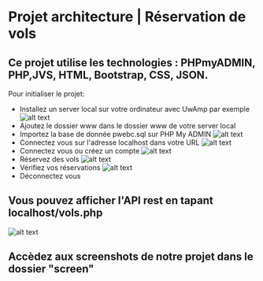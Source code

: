 # Projet architecture | Réservation de vols

## Ce projet utilise les technologies : PHPmyADMIN, PHP,JVS, HTML, Bootstrap, CSS, JSON.

Pour initialiser le projet:

- Installez un server local sur votre ordinateur avec UwAmp par exemple
![alt text](https://github.com/KanzaRako/tp-architecture/blob/main/IA1-group_1/projet/screen/unknown.png)
- Ajoutez le dossier www dans le dossier www de votre server local
- Importez la base de donnée pwebc.sql sur PHP My ADMIN
![alt text](https://github.com/KanzaRako/tp-architecture/blob/main/IA1-group_1/projet/screen/unknown-1.png)
- Connectez vous sur l'adresse localhost dans votre URL
![alt text](https://github.com/KanzaRako/tp-architecture/blob/main/IA1-group_1/projet/screen/unknown-2.png)
- Connectez vous ou créez un compte
![alt text](https://github.com/KanzaRako/tp-architecture/blob/main/IA1-group_1/projet/screen/unknown-3.png)
- Réservez des vols
![alt text](https://github.com/KanzaRako/tp-architecture/blob/main/IA1-group_1/projet/screen/unknown-6.png)
- Vérifiez vos réservations
![alt text](https://github.com/KanzaRako/tp-architecture/blob/main/IA1-group_1/projet/screen/unknown-5.png)
- Déconnectez vous


## Vous pouvez afficher l'API rest en tapant localhost/vols.php
![alt text](https://github.com/KanzaRako/tp-architecture/blob/main/IA1-group_1/projet/screen/unknown-7.png)
## Accèdez aux screenshots de notre projet dans le dossier "screen"
